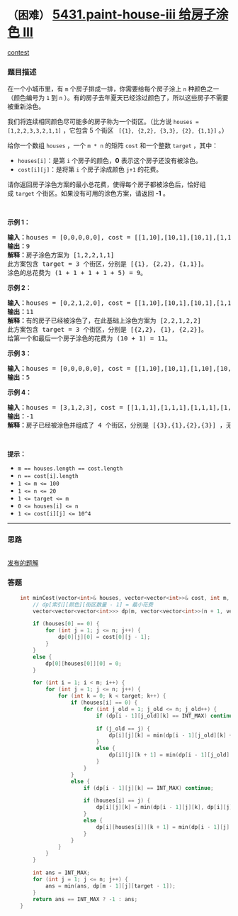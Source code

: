# `（困难）` [5431.paint-house-iii 给房子涂色 III](https://leetcode-cn.com/problems/paint-house-iii/)

[contest](https://leetcode-cn.com/contest/weekly-contest-192/problems/paint-house-iii/)

### 题目描述
<p>在一个小城市里，有&nbsp;<code>m</code>&nbsp;个房子排成一排，你需要给每个房子涂上 <code>n</code>&nbsp;种颜色之一（颜色编号为 <code>1</code> 到 <code>n</code>&nbsp;）。有的房子去年夏天已经涂过颜色了，所以这些房子不需要被重新涂色。</p>

<p>我们将连续相同颜色尽可能多的房子称为一个街区。（比方说 <code>houses = [1,2,2,3,3,2,1,1]</code> ，它包含 5 个街区&nbsp;<code> [{1}, {2,2}, {3,3}, {2}, {1,1}]</code> 。）</p>

<p>给你一个数组&nbsp;<code>houses</code>&nbsp;，一个&nbsp;<code>m * n</code>&nbsp;的矩阵&nbsp;<code>cost</code>&nbsp;和一个整数&nbsp;<code>target</code>&nbsp;，其中：</p>

<ul>
	<li><code>houses[i]</code>：是第&nbsp;<code>i</code>&nbsp;个房子的颜色，<strong>0</strong>&nbsp;表示这个房子还没有被涂色。</li>
	<li><code>cost[i][j]</code>：是将第&nbsp;<code>i</code>&nbsp;个房子涂成颜色&nbsp;<code>j+1</code>&nbsp;的花费。</li>
</ul>

<p>请你返回房子涂色方案的最小总花费，使得每个房子都被涂色后，恰好组成&nbsp;<code>target</code>&nbsp;个街区。如果没有可用的涂色方案，请返回&nbsp;<strong>-1</strong>&nbsp;。</p>

<p>&nbsp;</p>

<p><strong>示例 1：</strong></p>

<pre><strong>输入：</strong>houses = [0,0,0,0,0], cost = [[1,10],[10,1],[10,1],[1,10],[5,1]], m = 5, n = 2, target = 3
<strong>输出：</strong>9
<strong>解释：</strong>房子涂色方案为 [1,2,2,1,1]
此方案包含 target = 3 个街区，分别是 [{1}, {2,2}, {1,1}]。
涂色的总花费为 (1 + 1 + 1 + 1 + 5) = 9。
</pre>

<p><strong>示例 2：</strong></p>

<pre><strong>输入：</strong>houses = [0,2,1,2,0], cost = [[1,10],[10,1],[10,1],[1,10],[5,1]], m = 5, n = 2, target = 3
<strong>输出：</strong>11
<strong>解释：</strong>有的房子已经被涂色了，在此基础上涂色方案为 [2,2,1,2,2]
此方案包含 target = 3 个街区，分别是 [{2,2}, {1}, {2,2}]。
给第一个和最后一个房子涂色的花费为 (10 + 1) = 11。
</pre>

<p><strong>示例 3：</strong></p>

<pre><strong>输入：</strong>houses = [0,0,0,0,0], cost = [[1,10],[10,1],[1,10],[10,1],[1,10]], m = 5, n = 2, target = 5
<strong>输出：</strong>5
</pre>

<p><strong>示例 4：</strong></p>

<pre><strong>输入：</strong>houses = [3,1,2,3], cost = [[1,1,1],[1,1,1],[1,1,1],[1,1,1]], m = 4, n = 3, target = 3
<strong>输出：</strong>-1
<strong>解释：</strong>房子已经被涂色并组成了 4 个街区，分别是 [{3},{1},{2},{3}] ，无法形成 target = 3 个街区。
</pre>

<p>&nbsp;</p>

<p><strong>提示：</strong></p>

<ul>
	<li><code>m == houses.length == cost.length</code></li>
	<li><code>n == cost[i].length</code></li>
	<li><code>1 <= m <= 100</code></li>
	<li><code>1 <= n <= 20</code></li>
	<li><code>1 <= target&nbsp;<= m</code></li>
	<li><code>0 <= houses[i]&nbsp;<= n</code></li>
	<li><code>1 <= cost[i][j] <= 10^4</code></li>
</ul>


---
### 思路
```
```

[发布的题解](https://leetcode-cn.com/problems/paint-house-iii/solution/paint-house-iii-by-ikaruga/)

### 答题
``` C++
    int minCost(vector<int>& houses, vector<vector<int>>& cost, int m, int n, int target) {
        // dp[索引][颜色][街区数量 - 1] = 最小花费
        vector<vector<vector<int>>> dp(m, vector<vector<int>>(n + 1, vector<int>(target + 1, INT_MAX)));

        if (houses[0] == 0) {
            for (int j = 1; j <= n; j++) {
                dp[0][j][0] = cost[0][j - 1];
            }
        }
        else {
            dp[0][houses[0]][0] = 0;
        }

        for (int i = 1; i < m; i++) {
            for (int j = 1; j <= n; j++) {
                for (int k = 0; k < target; k++) {
                    if (houses[i] == 0) {
                        for (int j_old = 1; j_old <= n; j_old++) {
                            if (dp[i - 1][j_old][k] == INT_MAX) continue;

                            if (j_old == j) {
                                dp[i][j][k] = min(dp[i - 1][j_old][k] + cost[i][j - 1], dp[i][j][k]);
                            }
                            else {
                                dp[i][j][k + 1] = min(dp[i - 1][j_old][k] + cost[i][j - 1], dp[i][j][k + 1]);
                            }
                        }
                    }
                    else {
                        if (dp[i - 1][j][k] == INT_MAX) continue;

                        if (houses[i] == j) {
                            dp[i][j][k] = min(dp[i - 1][j][k], dp[i][j][k]);
                        }
                        else {
                            dp[i][houses[i]][k + 1] = min(dp[i - 1][j][k], dp[i][houses[i]][k + 1]);
                        }
                    }
                }
            }
        }

        int ans = INT_MAX;
        for (int j = 1; j <= n; j++) {
            ans = min(ans, dp[m - 1][j][target - 1]);
        }
        return ans == INT_MAX ? -1 : ans;
    }

```




